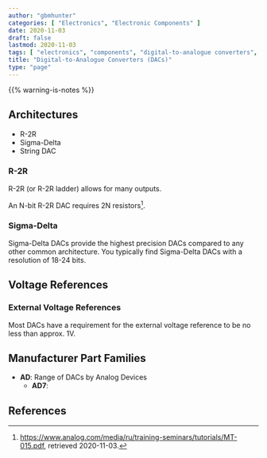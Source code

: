 ```yaml
---
author: "gbmhunter"
categories: [ "Electronics", "Electronic Components" ]
date: 2020-11-03
draft: false
lastmod: 2020-11-03
tags: [ "electronics", "components", "digital-to-analogue converters", "DACs" ]
title: "Digital-to-Analogue Converters (DACs)"
type: "page"
---
```


{{% warning-is-notes %}}

## Architectures

* R-2R
* Sigma-Delta
* String DAC

### R-2R

R-2R (or R-2R ladder) allows for many outputs.

An N-bit R-2R DAC requires 2N resistors[^analog-mt015-basic-dac-architectures].

### Sigma-Delta

Sigma-Delta DACs provide the highest precision DACs compared to any other common architecture. You typically find Sigma-Delta DACs with a resolution of 18-24 bits.

## Voltage References

### External Voltage References

Most DACs have a requirement for the external voltage reference to be no less than approx. 1V.

## Manufacturer Part Families

* **AD**: Range of DACs by Analog Devices
  * **AD7**: 

## References

[^analog-mt015-basic-dac-architectures]: <https://www.analog.com/media/ru/training-seminars/tutorials/MT-015.pdf>, retrieved 2020-11-03.